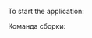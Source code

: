 To start the application:
<!-- uvicorn main:app --host 0.0.0.0 --port 8000 --reload -->


Команда сборки:
<!-- apt-get update && apt-get install -y libgl1 && pip install -r requirements.txt && pip install python-dotenv && pip install uvicorn && pip install opencv-python -->

